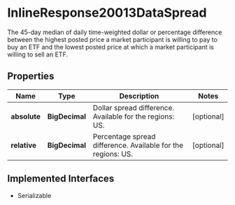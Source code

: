 

# InlineResponse20013DataSpread

The 45-day median of daily time-weighted dollar or percentage difference between the highest posted price a market participant is willing to pay to buy an ETF and the lowest posted price at which a market participant is willing to sell an ETF.

## Properties

Name | Type | Description | Notes
------------ | ------------- | ------------- | -------------
**absolute** | **BigDecimal** | Dollar spread difference. Available for the regions: US. |  [optional]
**relative** | **BigDecimal** | Percentage spread difference. Available for the regions: US. |  [optional]


## Implemented Interfaces

* Serializable


